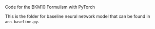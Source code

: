 Code for the BKM10 Formulism with PyTorch

This is the folder for baseline neural network model that can be found in `ann-baseline.py`.
